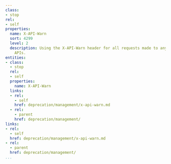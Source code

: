 ```yaml
---
class:
- stop
rel:
- self
properties:
  name: X-API-Warn
  sort: 4299
  level: 2
  description: Using the X-API-Warn header for all requests made to any deprecated
    APIs.
entities:
- class:
  - stop
  rel:
  - self
  properties:
    name: X-API-Warn
  links:
  - rel:
    - self
    href: deprecation/management/x-api-warn.md
  - rel:
    - parent
    href: deprecation/management/
links:
- rel:
  - self
  href: deprecation/management/x-api-warn.md
- rel:
  - parent
  href: deprecation/management/
...
```

